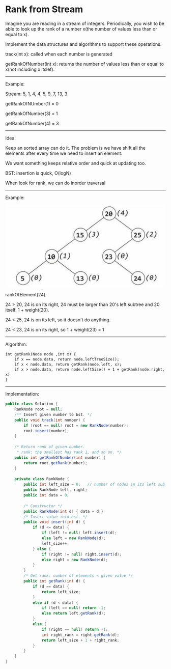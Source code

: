 # Rank from Stream

Imagine you are reading in a stream of integers. Periodically, you wish to be able to look up the rank of a number x(the number of values less than or equal to x).

Implement the data structures and algorithms to support these operations.

track(int x): called when each number is generated

getRankOfNumber(int x): returns the number of values less than or equal to x(not including x itslef).

---

Example:

Stream: 5, 1, 4, 4, 5, 9, 7, 13, 3

getRankOfNUmber(1) = 0

getRankOfNumber(3) = 1

getRankOfNumber(4) = 3

---

Idea:

Keep an sorted array can do it. The problem is we have shift all the elements after every time we need to insert an element.

We want something keeps relative order and quick at updating too.

BST: insertion is quick, O(logN)

When look for rank, we can do inorder traversal

---

Example:

![](../img/question10.png)

rankOfElement(24):

24 > 20, 24 is on its right, 24 must be larger than 20's left subtree and 20 itself. 1 + weight(20).

24 < 25, 24 is on its left, so it doesn't do anything.

24 < 23, 24 is on its right, so 1 + weight(23) = 1

---

Algorithm:

```
int getRank(Node node ,int x) {
    if x == node.data, return node.leftTreeSize();
    if x < node.data, return getRank(node.left, x);
    if x > node.data, return node.leftSize() + 1 + getRank(node.right, x)
}
```

---

Implementation:

```java
public class Solution {
    RankNode root = null;
    /** Insert given number to bst. */
    public void track(int number) {
        if (root == null) root = new RankNode(number);
        root.insert(number);
    }

    /* Return rank of given number.
     * rank: the smallest has rank 1, and so on. */
    public int getRankOfNumber(int number) {
        return root.getRank(number);
    }

    private class RankNode {
        public int left_size = 0;   // number of nodes in its left sub tree.
        public RankNode left, right;
        public int data = 0;

        /* Constructor */
        public RankNode(int d) { data = d;}
        /* Insert value into bst. */
        public void insert(int d) {
            if (d <= data) {
                if (left != null) left.insert(d);
                else left = new RankNode(d);
                left_size++;
            } else {
                if (right != null) right.insert(d);
                else right = new RankNode(d);
            }
        }
        /* Get rank: number of elements < given value */
        public int getRank(int d) {
            if (d == data) {
                return left_size;
            } 
            else if (d < data) {
                if (left == null) return -1;
                else return left.getRank(d);
            }
            else {
                if (right == null) return -1;
                int right_rank = right.getRank(d);
                return left_size + 1 + right_rank;
            }
        }
    }
}
```